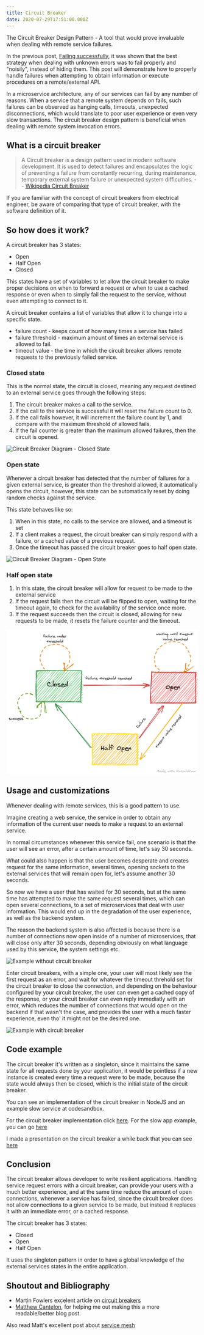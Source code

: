 ```yaml
---
title: Circuit Breaker
date: 2020-07-29T17:51:00.000Z
---
```


The Circuit Breaker Design Pattern - A tool that would prove invaluable when dealing with remote service failures.

<!-- more -->

In the previous post, [Failing successfully](failing-successfully.md), it was shown that the best strategy when dealing with unknown errors was to fail properly and "noisily", instead of hiding them.
This post will demonstrate how to properly handle failures when attempting to obtain information or execute procedures on a remote/external API.

In a microservice architecture, any of our services can fail by any number of reasons. When a service that a remote system depends on fails, such failures can be observed as hanging calls, timeouts, unexpected disconnections, which would translate to poor user experience or even very slow transactions.
The circuit breaker design pattern is beneficial when dealing with remote system invocation errors.

## What is a circuit breaker

> A Circuit breaker is a design pattern used in modern software development. It is used to detect failures and encapsulates the
> logic of preventing a failure from constantly recurring, during maintenance, temporary external system failure
> or unexpected system difficulties.
> -- [Wikipedia Circuit Breaker](https://en.wikipedia.org/wiki/Circuit_breaker_design_pattern)

If you are familiar with the concept of circuit breakers from electrical engineer, be aware of comparing that type of circuit breaker,
with the software definition of it.

## So how does it work?

A circuit breaker has 3 states:

* Open
* Half Open
* Closed

This states have a set of variables to let allow the circuit breaker to make proper decisions on when to forward a request
or when to use a cached response or even when to simply fail the request to the service, without even attempting to connect to it.

A circuit breaker contains a list of variables that allow it to change into a specific state.
* failure count -  keeps count of how many times a service has failed
* failure threshold - maximum amount of times an external service is allowed to fail.
* timeout value - the time in which the circuit breaker allows remote requests to the previously failed service.

### Closed state

This is the normal state, the circuit is closed, meaning any request destined to an external service goes through
the following steps:

1. The circuit breaker makes a call to the service.
2. If the call to the service is successful it will reset the failure count to 0.
3. If the call fails however, it will increment the failure count by 1, and compare
with the maximum threshold of allowed fails.
4. If the fail counter is greater than the maximum allowed failures, then the circuit is opened.

![Circuit Breaker Diagram - Closed State](closed-circuit.png "Circuit Breaker Diagram - Closed State")

### Open state

Whenever a circuit breaker has detected that the number of failures for a given external service, is greater than the threshold allowed,
it automatically opens the circuit, however, this state can be automatically reset by doing random checks against the service.

This state behaves like so:

1. When in this state, no calls to the service are allowed, and a timeout is set
2. If a client makes a request, the circuit breaker can simply respond with a failure, or a cached
value of a previous request.
3. Once the timeout has passed the circuit breaker goes to half open state.

![Circuit Breaker Diagram - Open State](open-circuit.png "Circuit Breaker Diagram - Open State")

### Half open state

1. In this state, the circuit breaker will allow for request to be made to the external service
2. If the request fails then the circuit will be flipped to open, waiting for the timeout again, to
check for the availability of the service once more.
3. If the request succeeds then the circuit is closed, allowing for new requests to be made,
it resets the failure counter and the timeout.

![Circuit Breaker Diagram](circuit-breaker-diagram.png "Circuit Breaker Diagram")

## Usage and customizations

Whenever dealing with remote services, this is a good pattern to use.

Imagine creating a web service, the service in order to obtain any information of the current user
needs to make a request to an external service.

In  normal circumstances whenever this service fail, one scenario is that the user will see an error,
after a certain amount of time, let's say 30 seconds.

What could also happen is that the user becomes desperate and creates request for the same information,
several times, opening sockets to the external services that will remain open for, let's assume another 30 seconds.

So now we have a user that has waited for 30 seconds, but at the same time has attempted to make the same request several times,
which can open several connections, to a set of microservices that deal with user information.
This would end up in the degradation of the user experience, as well as the backend system.

The reason the backend system is also affected is because there is a number of connections now open inside of a number
of microservices, that will close only after 30 seconds, depending obviously on what language used by this service,
the system settings etc.

![Example without circuit breaker](no-circuit-breaker-example.gif "Example without circuit breaker")

Enter circuit breakers, with a simple one, your user will most likely see the first request as an error, and wait for
whatever the timeout threhold set for the circuit breaker to close the connection, and depending on the behaviour configured
by your circuit breaker, the user can even get a cached copy of the response, or your circuit breaker can even reply
immediatly with an error, which reduces the number of connections that would open on the backend if that wasn't the case,
and provides the user with a much faster experience, even tho' it might not be the desired one.

![Example with circuit breaker](example-with-circuit-breaker.gif "Example with circuit breaker")

## Code example

The circuit breaker it's written as a singleton, since it maintains the same state for all requests done by your application,
it would be pointless if a new instance is created every time a request were to be made, because the state would always then
be closed, which is the initial state of the circuit breaker.

You can see an implementation of the circuit breaker in NodeJS and an example slow service at codesandbox.

For the circuit breaker implementation click [here](https://codesandbox.io/s/interesting-hugle-sn77c?file=/src/CircuitBreaker.js).
For the slow app example, you can go [here](https://codesandbox.io/s/stupefied-meitner-llow7)

I made a presentation on the circuit breaker a while back that you can see [here](https://cbr.maumercado.com/)

## Conclusion

The circuit breaker allows developer to write resilient applications.
Handling service request errors with a circuit breaker, can provide your users with a much better experience, and
at the same time reduce the amount of open connections, whenever a service has failed, since the circuit breaker does
not allow connections to a given service to be made, but instead it replaces it with an immediate error, or a cached response.

The circuit breaker has 3 states:
* Closed
* Open
* Half Open

It uses the singleton pattern in order to have a global knowledge of the external services states in the entire application.

## Shoutout and Bibliography

* Martin Fowlers excelent article on [circuit breakers](https://martinfowler.com/bliki/CircuitBreaker.html)
* [Matthew Cantelon](https://www.matthewcantelon.ca/), for helping me out making this a more readable/better blog post.

Also read Matt's excellent post about [service mesh](https://www.matthewcantelon.ca/blog/intro-to-service-mesh/)
